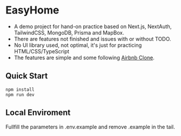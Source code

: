 # EasyHome

- A demo project for hand-on practice based on Next.js, NextAuth, TailwindCSS, MongoDB, Prisma and MapBox.
- There are features not finished and issues with or without TODO.
- No UI library used, not optimal, it's just for practicing HTML/CSS/TypeScript
- The features are simple and some following [Airbnb Clone](https://github.com/AntonioErdeljac/next13-airbnb-clone).

## Quick Start

```
npm install
npm run dev
```

## Local Enviroment

Fullfill the parameters in .env.example and remove .example in the tail.
